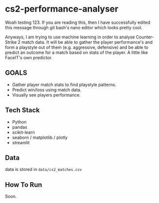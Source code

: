 # cs2-performance-analyser

Woah testing 123. If you are reading this, then I have successfully edited this message
through git bash's nano editor which looks pretty cool.

Anyways, I am trying to use machine learning in order to analyse Counter-Strike 2
match data. It will be able to gather the player performance's and form a playstyle out of them (e.g. aggressive, defensive) and 
be able to predict an outcome for a match based on stats of the player. A little like FaceIT's own predictor.

## GOALS
- Gather player match stats to find playstyle patterns.
- Predict win/loss using match data.
- Visually see players performance.

## Tech Stack
- Python
- pandas
- scikit-learn
- seaborn / matplotlib / plotly
- streamlit


## Data
data is stored in `data/cs2_matches.csv`

## How To Run
Soon.
